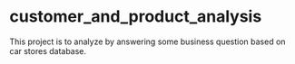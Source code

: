 # customer_and_product_analysis
This project is to analyze by answering some business question based on car stores database.
